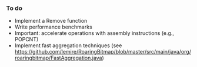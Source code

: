### To do

  - Implement a Remove function
  - Write performance benchmarks
  - Important: accelerate operations with assembly instructions (e.g., POPCNT)
  - Implement fast aggregation techniques (see https://github.com/lemire/RoaringBitmap/blob/master/src/main/java/org/roaringbitmap/FastAggregation.java)

